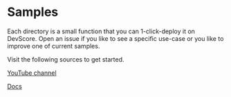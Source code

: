 # Samples

Each directory is a small function that you can 1-click-deploy it on DevScore. Open an issue if you like to see a specific use-case or you like to improve one of current samples.

Visit the following sources to get started. 

[YouTube channel](https://www.youtube.com/channel/UClgE-uFdQIJ2GWhaNjz6WRw)

[Docs](https://github.com/devscoreinc/docs)





